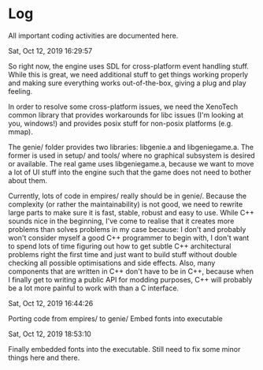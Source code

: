 # Log

All important coding activities are documented here.

Sat, Oct 12, 2019 16:29:57

So right now, the engine uses SDL for cross-platform event handling stuff. While
this is great, we need additional stuff to get things working properly and
making sure everything works out-of-the-box, giving a plug and play feeling.

In order to resolve some cross-platform issues, we need the XenoTech common
library that provides workarounds for libc issues (I'm looking at you, windows!)
and provides posix stuff for non-posix platforms (e.g. mmap).

The genie/ folder provides two libraries: libgenie.a and libgeniegame.a. The
former is used in setup/ and tools/ where no graphical subsystem is desired or
available. The real game uses libgeniegame.a, because we want to move a lot of
UI stuff into the engine such that the game does not need to bother about them.

Currently, lots of code in empires/ really should be in genie/. Because the
complexity (or rather the maintainability) is not good, we need to rewrite large
parts to make sure it is fast, stable, robust and easy to use. While C++ sounds
nice in the beginning, I've come to realise that it creates more problems than
solves problems in my case because: I don't and probably won't consider myself
a good C++ programmer to begin with, I don't want to spend lots of time figuring
out how to get subtle C++ architectural problems right the first time and just
want to build stuff without double checking all possible optimisations and side
effects. Also, many components that are written in C++ don't have to be in C++,
because when I finally get to writing a public API for modding purposes, C++
will probably be a lot more painful to work with than a C interface.


Sat, Oct 12, 2019 16:44:26

Porting code from empires/ to genie/
Embed fonts into executable

Sat, Oct 12, 2019 18:53:10

Finally embedded fonts into the executable.
Still need to fix some minor things here and there.
